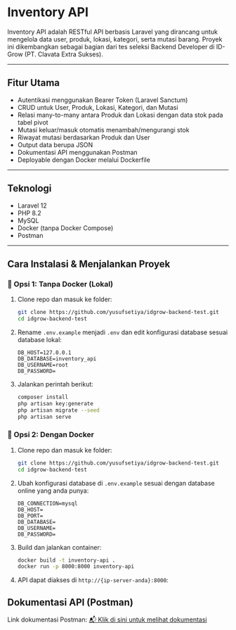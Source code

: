 # Inventory API

Inventory API adalah RESTful API berbasis Laravel yang dirancang untuk mengelola data user, produk, lokasi, kategori, serta mutasi barang. Proyek ini dikembangkan sebagai bagian dari tes seleksi Backend Developer di ID-Grow (PT. Clavata Extra Sukses).

---

## Fitur Utama

- Autentikasi menggunakan Bearer Token (Laravel Sanctum)
- CRUD untuk User, Produk, Lokasi, Kategori, dan Mutasi
- Relasi many-to-many antara Produk dan Lokasi dengan data stok pada tabel pivot
- Mutasi keluar/masuk otomatis menambah/mengurangi stok
- Riwayat mutasi berdasarkan Produk dan User
- Output data berupa JSON
- Dokumentasi API menggunakan Postman
- Deployable dengan Docker melalui Dockerfile

---

## Teknologi

- Laravel 12
- PHP 8.2
- MySQL
- Docker (tanpa Docker Compose)
- Postman

---

## Cara Instalasi & Menjalankan Proyek

### 🔹 Opsi 1: Tanpa Docker (Lokal)
1. Clone repo dan masuk ke folder:
   ```bash
   git clone https://github.com/yusufsetiya/idgrow-backend-test.git
   cd idgrow-backend-test
   ```
2. Rename `.env.example` menjadi `.env` dan edit konfigurasi database sesuai database lokal:
   ```env
   DB_HOST=127.0.0.1
   DB_DATABASE=inventory_api
   DB_USERNAME=root
   DB_PASSWORD=
   ```
3. Jalankan perintah berikut:
   ```bash
   composer install
   php artisan key:generate
   php artisan migrate --seed
   php artisan serve
   ```

### 🔹 Opsi 2: Dengan Docker
1. Clone repo dan masuk ke folder:
   ```bash
   git clone https://github.com/yusufsetiya/idgrow-backend-test.git
   cd idgrow-backend-test
   ```
2. Ubah konfigurasi database di `.env.example` sesuai dengan database online yang anda punya:
   ```env
   DB_CONNECTION=mysql
   DB_HOST=
   DB_PORT=
   DB_DATABASE=
   DB_USERNAME= 
   DB_PASSWORD=
   ```
3. Build dan jalankan container:
   ```bash
   docker build -t inventory-api .
   docker run -p 8000:8000 inventory-api
   ```
4. API dapat diakses di `http://{ip-server-anda}:8000`:

## Dokumentasi API (Postman)

Link dokumentasi Postman:
[📬 Klik di sini untuk melihat dokumentasi](https://documenter.getpostman.com/view/26396459/2sB34fkfZa)

